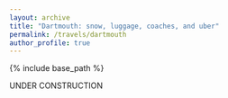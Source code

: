 ```yaml
---
layout: archive
title: "Dartmouth: snow, luggage, coaches, and uber"
permalink: /travels/dartmouth
author_profile: true
---
```


{% include base_path %}

UNDER CONSTRUCTION